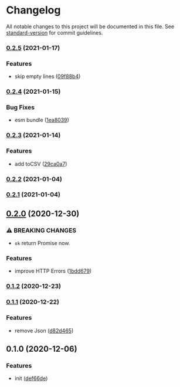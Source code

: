 # Changelog

All notable changes to this project will be documented in this file. See [standard-version](https://github.com/conventional-changelog/standard-version) for commit guidelines.

### [0.2.5](https://github.com/BlackGlory/extra-response/compare/v0.2.4...v0.2.5) (2021-01-17)


### Features

* skip empty lines ([09f88b4](https://github.com/BlackGlory/extra-response/commit/09f88b45ae7d04ae2beb60108a91b85dfcdd3cf9))

### [0.2.4](https://github.com/BlackGlory/extra-response/compare/v0.2.3...v0.2.4) (2021-01-15)


### Bug Fixes

* esm bundle ([1ea8039](https://github.com/BlackGlory/extra-response/commit/1ea8039c4db9ae24870919e50b324d7a0167d5d1))

### [0.2.3](https://github.com/BlackGlory/extra-response/compare/v0.2.2...v0.2.3) (2021-01-14)


### Features

* add toCSV ([29ca0a7](https://github.com/BlackGlory/extra-response/commit/29ca0a73ec0bebedff7d92c59f2d0f61c990420c))

### [0.2.2](https://github.com/BlackGlory/extra-response/compare/v0.2.1...v0.2.2) (2021-01-04)

### [0.2.1](https://github.com/BlackGlory/extra-response/compare/v0.2.0...v0.2.1) (2021-01-04)

## [0.2.0](https://github.com/BlackGlory/extra-response/compare/v0.1.2...v0.2.0) (2020-12-30)


### ⚠ BREAKING CHANGES

* `ok` return Promise<Response> now.

### Features

* improve HTTP Errors ([1bdd679](https://github.com/BlackGlory/extra-response/commit/1bdd679a254325cbc6b7920d68eef3772dfd074f))

### [0.1.2](https://github.com/BlackGlory/extra-response/compare/v0.1.1...v0.1.2) (2020-12-23)

### [0.1.1](https://github.com/BlackGlory/extra-response/compare/v0.1.0...v0.1.1) (2020-12-22)


### Features

* remove Json ([d82d465](https://github.com/BlackGlory/extra-response/commit/d82d465d9d4e6e3b743d04efb15bc06e22432a57))

## 0.1.0 (2020-12-06)


### Features

* init ([def66de](https://github.com/BlackGlory/extra-response/commit/def66de90dffdaa2db9ab87830a6abfef7f64a85))
